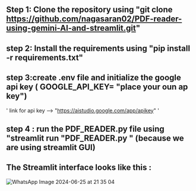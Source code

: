 ## Step 1: Clone the repository using "git clone https://github.com/nagasaran02/PDF-reader-using-gemini-AI-and-streamlit.git"
## step 2: Install the requirements using "pip install -r requirements.txt"
## step 3:create .env file and initialize the google api key  ( GOOGLE_API_KEY= "place your oun ap key")
'
link for api key --> "https://aistudio.google.com/app/apikey"
'
## step 4 : run the PDF_READER.py file using "streamlit run "PDF_READER.py " (because we are using streamlit GUI)

## The Streamlit interface looks like this :


![WhatsApp Image 2024-06-25 at 21 35 04](https://github.com/nagasaran02/PDF-reader-using-gemini-AI-and-streamlit/assets/125739408/102435b8-99b9-4fce-b8f6-22721f39891d)
